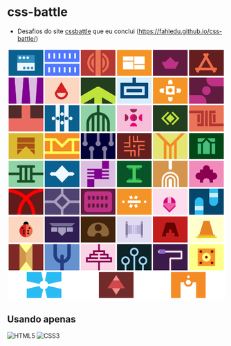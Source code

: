 # css-battle

 - Desafios do site [cssbattle](https://cssbattle.dev/)  que eu conclui (https://fahledu.github.io/css-battle/)

<img src='screencapture.png' width='600px'>

## Usando apenas 

![HTML5](https://img.shields.io/badge/HTML5-E34F26?style=for-the-badge&logo=html5&logoColor=white)
![CSS3](https://img.shields.io/badge/CSS3-1572B6?style=for-the-badge&logo=css3&logoColor=white)
 
 
